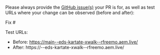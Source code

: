 Please always provide the [GitHub issue(s)](../issues) your PR is for, as well as test URLs where your change can be observed (before and after):

Fix #<gh-issue-id>

Test URLs:
- Before: https://main--eds-kartate-xwalk--rfreemo.aem.live/
- After: https://<branch>--eds-kartate-xwalk--rfreemo.aem.live/
